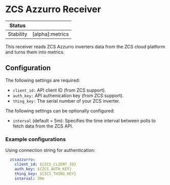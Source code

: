 # ZCS Azzurro Receiver

<!-- status autogenerated section -->
| Status        |                 |
| ------------- |-----------------|
| Stability     | [alpha]:metrics |
<!-- end autogenerated section -->

This receiver reads ZCS Azzurro inverters data from the ZCS cloud platform and turns them into metrics.

## Configuration

The following settings are required:

- `client_id:` API client ID (from ZCS support).
- `auth_key:` API authenication key (from ZCS support).
- `thing_key:` The serial number of your ZCS inverter.

The following settings can be optionally configured:

- `interval` (default = 5m): Specifies the time interval between polls to fetch data from the ZCS API.

### Example configurations

Using connection string for authentication:

```yaml
  zcsazzurro:
    client_id: ${ZCS_CLIENT_ID}
    auth_key: ${ZCS_AUTH_KEY}
    thing_key: ${ZCS_THING_KEY}
    interval: 30m
```
